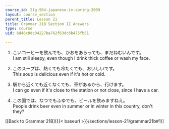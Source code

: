 ```yaml
---
course_id: 21g-504-japanese-iv-spring-2009
layout: course_section
parent_title: Lesson 21
title: Grammar 21B Section II Answers
type: course
uid: 6d46c8dc04227ba762f63dc6b475fb51

---
```


1.  こいコーヒーを飲んでも、かおをあらっても、まだねむいんです。  
    I am still sleepy, even though I drink thick coffee or wash my face.
    
2.  このスープは、熱くても冷たくても、おいしいです。  
    This soup is delicious even if it's hot or cold.
    
3.  駅から近くても近くなくても、車があるから、行けます。  
    I can go even if it's close to the station or not close, since I have a car.
    
4.  この国では、なつでもふゆでも、ビールを飲みますねえ。  
    People drink beer even in summer or in winter in this country, don't they?
    

\[[Back to Grammar 21B]({{< baseurl >}}/sections/lesson-21/grammar21b#1)\]